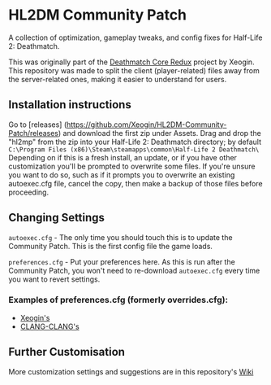 # HL2DM Community Patch
A collection of optimization, gameplay tweaks, and config fixes for Half-Life 2: Deathmatch. 

This was originally part of the [Deathmatch Core Redux](https://github.com/Xeogin/xeogin.github.io) project by Xeogin. This repository was made to split the client (player-related) files away from the server-related ones, making it easier to understand for users.

## Installation instructions
Go to [releases] (https://github.com/Xeogin/HL2DM-Community-Patch/releases) and download the first zip under Assets. Drag and drop the "hl2mp" from the zip into your Half-Life 2: Deathmatch directory; by default `C:\Program Files (x86)\Steam\steamapps\common\Half-Life 2 Deathmatch\`
Depending on if this is a fresh install, an update, or if you have other customization you'll be prompted to overwrite some files. If you're unsure you want to do so, such as if it prompts you to overwrite an existing autoexec.cfg file, cancel the copy, then make a backup of those files before proceeding.

## Changing Settings
`autoexec.cfg` - The only time you should touch this is to update the Community Patch. This is the first config file the game loads. 

`preferences.cfg` - Put your preferences here. As this is run after the Community Patch, you won't need to re-download `autoexec.cfg` every time you want to revert settings.

### Examples of preferences.cfg (formerly overrides.cfg):
* [Xeogin's](https://github.com/Xeogin/HL2DM-Community-Patch-Config/blob/main/Half-Life%202%20Deathmatch/hl2mp/cfg/xeogin_preferences.cfg)
* [CLANG-CLANG's](https://github.com/ClangClangBattarang/ClangClang-HL2DM-Config/blob/main/Half-Life%202%20Deathmatch/hl2mp/cfg/overrides.cfg)

## Further Customisation
More customization settings and suggestions are in this repository's [Wiki](https://github.com/Xeogin/HL2DM-Community-Patch-Config/wiki)
